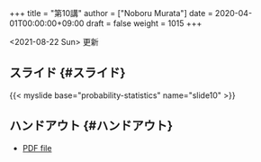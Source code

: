 +++
title = "第10講"
author = ["Noboru Murata"]
date = 2020-04-01T00:00:00+09:00
draft = false
weight = 1015
+++

<span class="timestamp-wrapper"><span class="timestamp">&lt;2021-08-22 Sun&gt; </span></span> 更新


## スライド {#スライド}

{{&lt; myslide base="probability-statistics" name="slide10" &gt;}}


## ハンドアウト {#ハンドアウト}

-   [PDF file](https://noboru-murata.github.io/probability-statistics/pdfs/slide10.pdf)